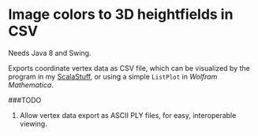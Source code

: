 # Image colors to 3D heightfields in CSV

Needs Java 8 and Swing.

Exports coordinate vertex data as CSV file,
which can be visualized by the program in my 
[ScalaStuff](https://github.com/tamchow/ScalaStuff),
or using a simple `ListPlot` in _Wolfram Mathematica_.

###TODO

1. Allow vertex data export as ASCII PLY files, 
for easy, interoperable viewing.
